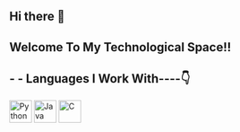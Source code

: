 ## Hi there 👋

## Welcome To My Technological Space!!

## - - Languages I Work With----👇

                                 
  


<img src="https://upload.wikimedia.org/wikipedia/commons/c/c3/Python-logo-notext.svg" alt="Python" width="40"/>

  


 <!-- Java -->
<img src="https://cdn.jsdelivr.net/gh/devicons/devicon/icons/java/java-original.svg" alt="Java" width="40"/>

<!-- C -->
<img src="https://cdn.jsdelivr.net/gh/devicons/devicon/icons/c/c-original.svg" alt="C" width="40"/>



   
 

             
          
             
          

<!--
**expanse88/expanse88** is a ✨ _special_ ✨ repository because its `README.md` (this file) appears on your GitHub profile.

Here are some ideas to get you started:

- 🔭 I’m currently working on ...
- 🌱 I’m currently learning ...
- 👯 I’m looking to collaborate on ...
- 🤔 I’m looking for help with ...
- 💬 Ask me about ...
            <img src="https://cdn.jsdelivr.net/gh/devicons/devicon@latest/icons/python/python-original.svg" />
          
- 📫 How to reach me: ...
- 😄 Pronouns: ...
- ⚡ Fun fact: ...
-->
